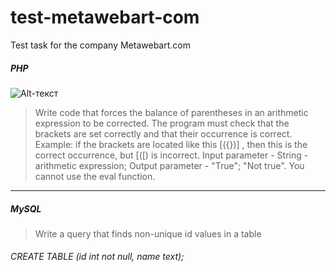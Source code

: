 # test-metawebart-com
Test task for the company Metawebart.com

##### **PHP**
![Alt-текст](https://www.meme-arsenal.com/memes/2ec10c6985b825663d18f63469554cd0.jpg "Hard code")

> Write code that forces the balance of parentheses in an arithmetic expression to be corrected. The program must check that the brackets are set correctly and that their occurrence is correct. Example: if the brackets are located like this [({})] , then this is the correct occurrence, but [([) is incorrect. Input parameter - String - arithmetic expression; Output parameter - "True"; "Not true". You cannot use the eval function.

____
##### **MySQL**
> Write a query that finds non-unique id values ​​in a table
###### CREATE TABLE (id int not null, name text);